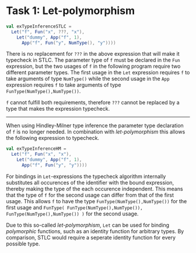 # Task 1: Let-polymorphism

```scala
val exTypeInferenceSTLC =
  Let("f", Fun("x", ???, "x"),
    Let("dummy", App("f", 1),
      App("f", Fun("y", NumType(), "y"))))
```

There is no replacement for `???` in the above expression that will make it typecheck in STLC. The parameter type of `f` must be declared in the `Fun` expression, but the two usages of `f` in the following program require two different parameter types. The first usage in the `Let` expression requires `f` to take arguments of type `NumType()` while the second usage in the `App` expression requires `f` to take arguments of type `FunType(NumType(),NumType())`. 

`f` cannot fulfill both requirements, therefore `???` cannot be replaced by a type that makes the expression typecheck.

---

When using Hindley-Milner type inference the parameter type declaration of `f` is no longer needed. In combination with _let-polymorphism_ this allows the following expression to typecheck.

```scala
val exTypeInferenceHM =
  Let("f", Fun("x", "x"),
    Let("dummy", App("f", 1),
      App("f", Fun("y", "y"))))
```

For bindings in `Let`-expressions the typecheck algorithm internally substitutes all occurences of the identifier with the bound expression, thereby making the type of the each occurence independent. This means that the type of `f` for the second usage can differ from that of the first usage. This allows `f` to have the type `FunType(NumType(),NumType())` for the first usage and `FunType( FunType(NumType(),NumType()), FunType(NumType(),NumType()) )` for the second usage.

Due to this so-called _let-polymorphism_, `Let` can be used for binding _polymorphic_ functions, such as an identity function for arbitrary types. By comparison, STLC would require a seperate identity function for every possible type.
